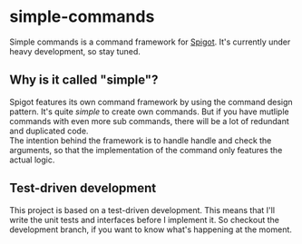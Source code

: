 # simple-commands
Simple commands is a command framework for [Spigot](https://www.spigotmc.org).
It's currently under heavy development, so stay tuned.

## Why is it called "simple"?
Spigot features its own command framework by using the command design pattern. It's quite _simple_ to create own commands. 
But if you have mutliple commands with even more sub commands, there will be a lot of redundant and duplicated code.  
The intention behind the framework is to handle handle and check the arguments, so that the implementation of the command only features the actual logic.

## Test-driven development
This project is based on a test-driven development.
This means that I'll write the unit tests and interfaces before I implement it.
So checkout the development branch, if you want to know what's happening at the moment.
